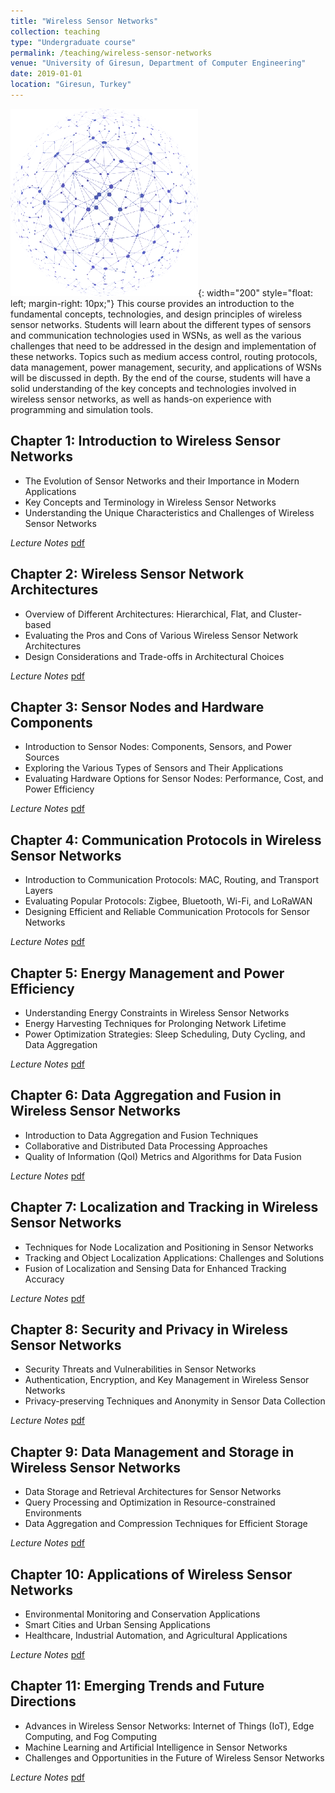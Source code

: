 ```yaml
---
title: "Wireless Sensor Networks"
collection: teaching
type: "Undergraduate course"
permalink: /teaching/wireless-sensor-networks
venue: "University of Giresun, Department of Computer Engineering"
date: 2019-01-01
location: "Giresun, Turkey"
---
```


![wireless sensor network]( /images/teaching/wireless-sensor-network-course.webp){: width="200" style="float: left; margin-right: 10px;"}
This course provides an introduction to the fundamental concepts, technologies, and design principles of wireless sensor networks. Students will learn about the different types of sensors and communication technologies used in WSNs, as well as the various challenges that need to be addressed in the design and implementation of these networks. Topics such as medium access control, routing protocols, data management, power management, security, and applications of WSNs will be discussed in depth. By the end of the course, students will have a solid understanding of the key concepts and technologies involved in wireless sensor networks, as well as hands-on experience with programming and simulation tools.

## Chapter 1: Introduction to Wireless Sensor Networks

- The Evolution of Sensor Networks and their Importance in Modern Applications
- Key Concepts and Terminology in Wireless Sensor Networks
- Understanding the Unique Characteristics and Challenges of Wireless Sensor Networks

*Lecture Notes* [pdf](../files/wsn/Chapter_01_Introduction_to_WSN.pdf)

## Chapter 2: Wireless Sensor Network Architectures

- Overview of Different Architectures: Hierarchical, Flat, and Cluster-based
- Evaluating the Pros and Cons of Various Wireless Sensor Network Architectures
- Design Considerations and Trade-offs in Architectural Choices

*Lecture Notes* [pdf](../files/wsn/Chapter_02_WSN_Architectures.pdf)

## Chapter 3: Sensor Nodes and Hardware Components

- Introduction to Sensor Nodes: Components, Sensors, and Power Sources
- Exploring the Various Types of Sensors and Their Applications
- Evaluating Hardware Options for Sensor Nodes: Performance, Cost, and Power Efficiency

*Lecture Notes* [pdf](../files/wsn/Chapter_03_Sensor_Nodes_and_Hardware_Components.pdf)

## Chapter 4: Communication Protocols in Wireless Sensor Networks

- Introduction to Communication Protocols: MAC, Routing, and Transport Layers
- Evaluating Popular Protocols: Zigbee, Bluetooth, Wi-Fi, and LoRaWAN
- Designing Efficient and Reliable Communication Protocols for Sensor Networks

*Lecture Notes* [pdf](../files/wsn/Chapter_04_Communication_Protocols.pdf)

## Chapter 5: Energy Management and Power Efficiency

- Understanding Energy Constraints in Wireless Sensor Networks
- Energy Harvesting Techniques for Prolonging Network Lifetime
- Power Optimization Strategies: Sleep Scheduling, Duty Cycling, and Data Aggregation

*Lecture Notes* [pdf](../files/wsn/Chapter_05_Energy_Management_and_Power_Efficiency.pdf)

## Chapter 6: Data Aggregation and Fusion in Wireless Sensor Networks

- Introduction to Data Aggregation and Fusion Techniques
- Collaborative and Distributed Data Processing Approaches
- Quality of Information (QoI) Metrics and Algorithms for Data Fusion

*Lecture Notes* [pdf](../files/wsn/Chapter_06_Data_Aggregation_and_Fusion.pdf)

## Chapter 7: Localization and Tracking in Wireless Sensor Networks

- Techniques for Node Localization and Positioning in Sensor Networks
- Tracking and Object Localization Applications: Challenges and Solutions
- Fusion of Localization and Sensing Data for Enhanced Tracking Accuracy

*Lecture Notes* [pdf](../files/wsn/Chapter_07_Localization_and_Tracking.pdf)

## Chapter 8: Security and Privacy in Wireless Sensor Networks

- Security Threats and Vulnerabilities in Sensor Networks
- Authentication, Encryption, and Key Management in Wireless Sensor Networks
- Privacy-preserving Techniques and Anonymity in Sensor Data Collection

*Lecture Notes* [pdf](../files/wsn/Chapter_08_Security_and_Privacy.pdf)

## Chapter 9: Data Management and Storage in Wireless Sensor Networks

- Data Storage and Retrieval Architectures for Sensor Networks
- Query Processing and Optimization in Resource-constrained Environments
- Data Aggregation and Compression Techniques for Efficient Storage

*Lecture Notes* [pdf](../files/wsn/Chapter_09_Data_Management_and_Storage.pdf)

## Chapter 10: Applications of Wireless Sensor Networks

- Environmental Monitoring and Conservation Applications
- Smart Cities and Urban Sensing Applications
- Healthcare, Industrial Automation, and Agricultural Applications

*Lecture Notes* [pdf](../files/wsn/Chapter_10_Applications.pdf)

## Chapter 11: Emerging Trends and Future Directions

- Advances in Wireless Sensor Networks: Internet of Things (IoT), Edge Computing, and Fog Computing
- Machine Learning and Artificial Intelligence in Sensor Networks
- Challenges and Opportunities in the Future of Wireless Sensor Networks

*Lecture Notes* [pdf](../files/wsn/Chapter_11_Emerging_Trends_and_Future_Directions.pdf)
